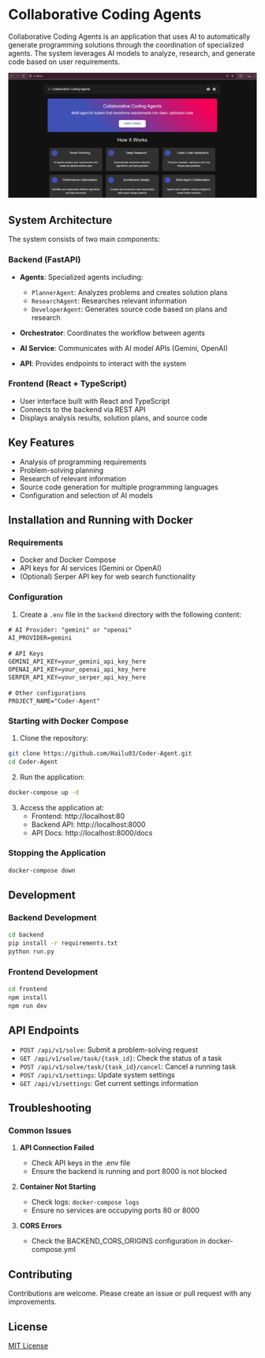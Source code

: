 # Collaborative Coding Agents

Collaborative Coding Agents is an application that uses AI to automatically generate programming solutions through the coordination of specialized agents. The system leverages AI models to analyze, research, and generate code based on user requirements.

![alt](image/app.png)

## System Architecture

The system consists of two main components:

### Backend (FastAPI)

- **Agents**: Specialized agents including:
  - `PlannerAgent`: Analyzes problems and creates solution plans
  - `ResearchAgent`: Researches relevant information
  - `DeveloperAgent`: Generates source code based on plans and research

- **Orchestrator**: Coordinates the workflow between agents
- **AI Service**: Communicates with AI model APIs (Gemini, OpenAI)
- **API**: Provides endpoints to interact with the system

### Frontend (React + TypeScript)

- User interface built with React and TypeScript
- Connects to the backend via REST API
- Displays analysis results, solution plans, and source code

## Key Features

- Analysis of programming requirements
- Problem-solving planning
- Research of relevant information
- Source code generation for multiple programming languages
- Configuration and selection of AI models

## Installation and Running with Docker

### Requirements

- Docker and Docker Compose
- API keys for AI services (Gemini or OpenAI)
- (Optional) Serper API key for web search functionality

### Configuration

1. Create a `.env` file in the `backend` directory with the following content:

```
# AI Provider: "gemini" or "openai"
AI_PROVIDER=gemini

# API Keys
GEMINI_API_KEY=your_gemini_api_key_here
OPENAI_API_KEY=your_openai_api_key_here
SERPER_API_KEY=your_serper_api_key_here

# Other configurations
PROJECT_NAME="Coder-Agent"
```

### Starting with Docker Compose

1. Clone the repository:
```bash
git clone https://github.com/Hailu03/Coder-Agent.git
cd Coder-Agent
```

2. Run the application:
```bash
docker-compose up -d
```

3. Access the application at:
   - Frontend: http://localhost:80
   - Backend API: http://localhost:8000
   - API Docs: http://localhost:8000/docs

### Stopping the Application

```bash
docker-compose down
```

## Development

### Backend Development

```bash
cd backend
pip install -r requirements.txt
python run.py
```

### Frontend Development

```bash
cd frontend
npm install
npm run dev
```

## API Endpoints

- `POST /api/v1/solve`: Submit a problem-solving request
- `GET /api/v1/solve/task/{task_id}`: Check the status of a task
- `POST /api/v1/solve/task/{task_id}/cancel`: Cancel a running task
- `POST /api/v1/settings`: Update system settings
- `GET /api/v1/settings`: Get current settings information

## Troubleshooting

### Common Issues

1. **API Connection Failed**
   - Check API keys in the .env file
   - Ensure the backend is running and port 8000 is not blocked

2. **Container Not Starting**
   - Check logs: `docker-compose logs`
   - Ensure no services are occupying ports 80 or 8000

3. **CORS Errors**
   - Check the BACKEND_CORS_ORIGINS configuration in docker-compose.yml

## Contributing

Contributions are welcome. Please create an issue or pull request with any improvements.

## License

[MIT License](LICENSE)